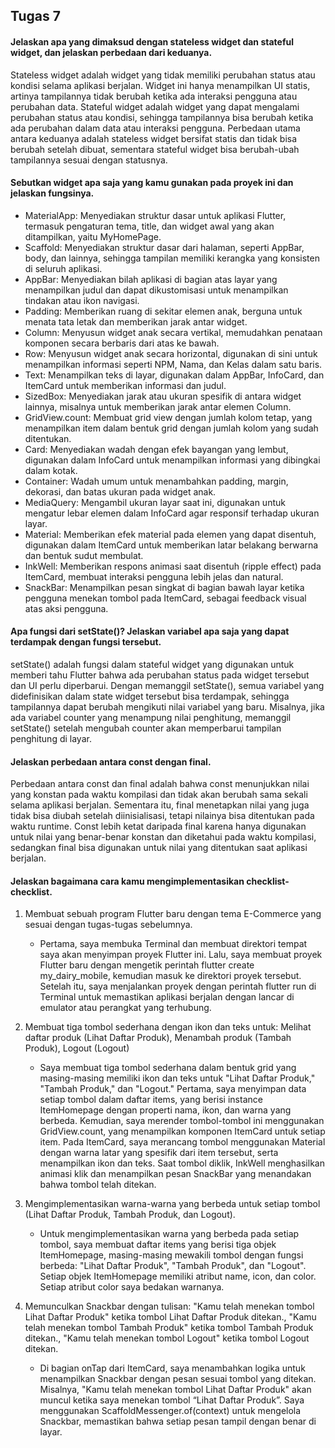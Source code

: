 ## Tugas 7

#### Jelaskan apa yang dimaksud dengan stateless widget dan stateful widget, dan jelaskan perbedaan dari keduanya.
Stateless widget adalah widget yang tidak memiliki perubahan status atau kondisi selama aplikasi berjalan. Widget ini hanya menampilkan UI statis, artinya tampilannya tidak berubah ketika ada interaksi pengguna atau perubahan data. Stateful widget adalah widget yang dapat mengalami perubahan status atau kondisi, sehingga tampilannya bisa berubah ketika ada perubahan dalam data atau interaksi pengguna. Perbedaan utama antara keduanya adalah stateless widget bersifat statis dan tidak bisa berubah setelah dibuat, sementara stateful widget bisa berubah-ubah tampilannya sesuai dengan statusnya.

#### Sebutkan widget apa saja yang kamu gunakan pada proyek ini dan jelaskan fungsinya.
- MaterialApp: Menyediakan struktur dasar untuk aplikasi Flutter, termasuk pengaturan tema, title, dan widget awal yang akan ditampilkan, yaitu MyHomePage.
- Scaffold: Menyediakan struktur dasar dari halaman, seperti AppBar, body, dan lainnya, sehingga tampilan memiliki kerangka yang konsisten di seluruh aplikasi.
- AppBar: Menyediakan bilah aplikasi di bagian atas layar yang menampilkan judul dan dapat dikustomisasi untuk menampilkan tindakan atau ikon navigasi.
- Padding: Memberikan ruang di sekitar elemen anak, berguna untuk menata tata letak dan memberikan jarak antar widget.
- Column: Menyusun widget anak secara vertikal, memudahkan penataan komponen secara berbaris dari atas ke bawah.
- Row: Menyusun widget anak secara horizontal, digunakan di sini untuk menampilkan informasi seperti NPM, Nama, dan Kelas dalam satu baris.
- Text: Menampilkan teks di layar, digunakan dalam AppBar, InfoCard, dan ItemCard untuk memberikan informasi dan judul.
- SizedBox: Menyediakan jarak atau ukuran spesifik di antara widget lainnya, misalnya untuk memberikan jarak antar elemen Column.
- GridView.count: Membuat grid view dengan jumlah kolom tetap, yang menampilkan item dalam bentuk grid dengan jumlah kolom yang sudah ditentukan.
- Card: Menyediakan wadah dengan efek bayangan yang lembut, digunakan dalam InfoCard untuk menampilkan informasi yang dibingkai dalam kotak.
- Container: Wadah umum untuk menambahkan padding, margin, dekorasi, dan batas ukuran pada widget anak.
- MediaQuery: Mengambil ukuran layar saat ini, digunakan untuk mengatur lebar elemen dalam InfoCard agar responsif terhadap ukuran layar.
- Material: Memberikan efek material pada elemen yang dapat disentuh, digunakan dalam ItemCard untuk memberikan latar belakang berwarna dan bentuk sudut membulat.
- InkWell: Memberikan respons animasi saat disentuh (ripple effect) pada ItemCard, membuat interaksi pengguna lebih jelas dan natural.
- SnackBar: Menampilkan pesan singkat di bagian bawah layar ketika pengguna menekan tombol pada ItemCard, sebagai feedback visual atas aksi pengguna.

#### Apa fungsi dari setState()? Jelaskan variabel apa saja yang dapat terdampak dengan fungsi tersebut.
setState() adalah fungsi dalam stateful widget yang digunakan untuk memberi tahu Flutter bahwa ada perubahan status pada widget tersebut dan UI perlu diperbarui. Dengan memanggil setState(), semua variabel yang didefinisikan dalam state widget tersebut bisa terdampak, sehingga tampilannya dapat berubah mengikuti nilai variabel yang baru. Misalnya, jika ada variabel counter yang menampung nilai penghitung, memanggil setState() setelah mengubah counter akan memperbarui tampilan penghitung di layar.

#### Jelaskan perbedaan antara const dengan final.
Perbedaan antara const dan final adalah bahwa const menunjukkan nilai yang konstan pada waktu kompilasi dan tidak akan berubah sama sekali selama aplikasi berjalan. Sementara itu, final menetapkan nilai yang juga tidak bisa diubah setelah diinisialisasi, tetapi nilainya bisa ditentukan pada waktu runtime. Const lebih ketat daripada final karena hanya digunakan untuk nilai yang benar-benar konstan dan diketahui pada waktu kompilasi, sedangkan final bisa digunakan untuk nilai yang ditentukan saat aplikasi berjalan.

#### Jelaskan bagaimana cara kamu mengimplementasikan checklist-checklist.

1. Membuat sebuah program Flutter baru dengan tema E-Commerce yang sesuai dengan tugas-tugas sebelumnya.
    - Pertama, saya membuka Terminal dan membuat direktori tempat saya akan menyimpan proyek Flutter ini. Lalu, saya membuat proyek Flutter baru dengan mengetik perintah flutter create my_dairy_mobile, kemudian masuk ke direktori proyek tersebut. Setelah itu, saya menjalankan proyek dengan perintah flutter run di Terminal untuk memastikan aplikasi berjalan dengan lancar di emulator atau perangkat yang terhubung.

2. Membuat tiga tombol sederhana dengan ikon dan teks untuk: Melihat daftar produk (Lihat Daftar Produk), Menambah produk (Tambah Produk), Logout (Logout)
    - Saya membuat tiga tombol sederhana dalam bentuk grid yang masing-masing memiliki ikon dan teks untuk "Lihat Daftar Produk," "Tambah Produk," dan "Logout." Pertama, saya menyimpan data setiap tombol dalam daftar items, yang berisi instance ItemHomepage dengan properti nama, ikon, dan warna yang berbeda. Kemudian, saya merender tombol-tombol ini menggunakan GridView.count, yang menampilkan komponen ItemCard untuk setiap item. Pada ItemCard, saya merancang tombol menggunakan Material dengan warna latar yang spesifik dari item tersebut, serta menampilkan ikon dan teks. Saat tombol diklik, InkWell menghasilkan animasi klik dan menampilkan pesan SnackBar yang menandakan bahwa tombol telah ditekan.

3. Mengimplementasikan warna-warna yang berbeda untuk setiap tombol (Lihat Daftar Produk, Tambah Produk, dan Logout).
    - Untuk mengimplementasikan warna yang berbeda pada setiap tombol, saya membuat daftar items yang berisi tiga objek ItemHomepage, masing-masing mewakili tombol dengan fungsi berbeda: "Lihat Daftar Produk", "Tambah Produk", dan "Logout". Setiap objek ItemHomepage memiliki atribut name, icon, dan color. Setiap atribut color saya bedakan warnanya.

4. Memunculkan Snackbar dengan tulisan: "Kamu telah menekan tombol Lihat Daftar Produk" ketika tombol Lihat Daftar Produk ditekan., "Kamu telah menekan tombol Tambah Produk" ketika tombol Tambah Produk ditekan., "Kamu telah menekan tombol Logout" ketika tombol Logout ditekan.
    - Di bagian onTap dari ItemCard, saya menambahkan logika untuk menampilkan Snackbar dengan pesan sesuai tombol yang ditekan. Misalnya, "Kamu telah menekan tombol Lihat Daftar Produk" akan muncul ketika saya menekan tombol “Lihat Daftar Produk”. Saya menggunakan ScaffoldMessenger.of(context) untuk mengelola Snackbar, memastikan bahwa setiap pesan tampil dengan benar di layar.